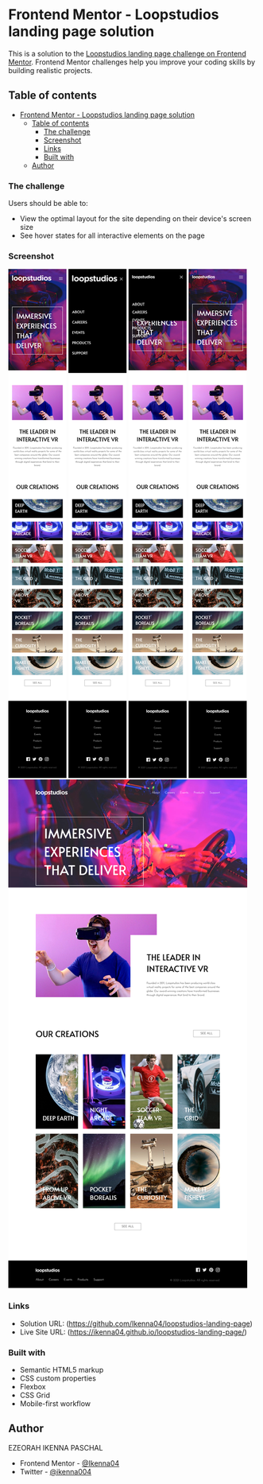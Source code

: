 # Frontend Mentor - Loopstudios landing page solution

This is a solution to the
[Loopstudios landing page challenge on Frontend Mentor](https://www.frontendmentor.io/challenges/loopstudios-landing-page-N88J5Onjw).
Frontend Mentor challenges help you improve your coding skills by building
realistic projects.

## Table of contents

- [Frontend Mentor - Loopstudios landing page solution](#frontend-mentor---loopstudios-landing-page-solution)
  - [Table of contents](#table-of-contents)
    - [The challenge](#the-challenge)
    - [Screenshot](#screenshot)
    - [Links](#links)
    - [Built with](#built-with)
  - [Author](#author)

### The challenge

Users should be able to:

- View the optimal layout for the site depending on their device's screen size
- See hover states for all interactive elements on the page

### Screenshot

![](screen-shots/Screenshot%202024-05-17%20at%2001-39-53%20Loopstudios%20Landing%20Page.png)
![](screen-shots/Screenshot%202024-05-17%20at%2001-40-00%20Loopstudios%20Landing%20Page.png)
![](screen-shots/Screenshot%202024-05-17%20at%2001-40-12%20Loopstudios%20Landing%20Page.png)
![](screen-shots/Screenshot%202024-05-17%20at%2001-40-28%20Loopstudios%20Landing%20Page.png)
![](screen-shots/Screenshot%202024-05-17%20at%2001-44-41%20Loopstudios%20Landing%20Page.png)

### Links

- Solution URL: (https://github.com/Ikenna04/loopstudios-landing-page)
- Live Site URL: (https://ikenna04.github.io/loopstudios-landing-page/)

### Built with

- Semantic HTML5 markup
- CSS custom properties
- Flexbox
- CSS Grid
- Mobile-first workflow

## Author

EZEORAH IKENNA PASCHAL

<!-- - Website - [Add your name here](https://www.your-site.com) -->

- Frontend Mentor - [@Ikenna04](https://www.frontendmentor.io/profile/Ikenna04)
- Twitter - [@ikenna004](https://www.twitter.com/ikenna004)

